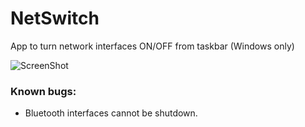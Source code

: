# NetSwitch
App to turn network interfaces ON/OFF from taskbar (Windows only)

![ScreenShot](screenshot.jpg)

### Known bugs:
 * Bluetooth interfaces cannot be shutdown.
